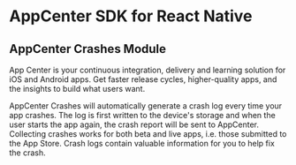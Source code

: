 # AppCenter SDK for React Native
## AppCenter Crashes Module

App Center is your continuous integration, delivery and learning solution for iOS and Android apps. Get faster release cycles, higher-quality apps, and the insights to build what users want.

AppCenter Crashes will automatically generate a crash log every time your app crashes. The log is first written to the device's storage and when the user starts the app again, the crash report will be sent to AppCenter. Collecting crashes works for both beta and live apps, i.e. those submitted to the App Store. Crash logs contain valuable information for you to help fix the crash.
